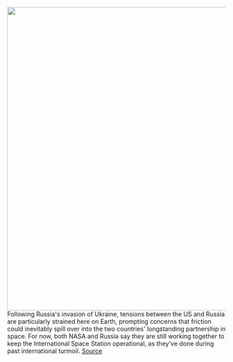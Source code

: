 <img src='https://cdn.vox-cdn.com/thumbor/hGSrCaFPFd-kyHzQKKZlnp6uJfg=/0x0:5150x3148/1200x800/filters:focal(2163x1162:2987x1986)/cdn.vox-cdn.com/uploads/chorus_image/image/70545182/51750549427_63b21c49b5_o.0.jpg' width='700px' /><br/>
Following Russia's invasion of Ukraine, tensions between the US and Russia are particularly strained here on Earth, prompting concerns that friction could inevitably spill over into the two countries' longstanding partnership in space. For now, both NASA and Russia say they are still working together to keep the International Space Station operational, as they've done during past international turmoil.
<a href='https://www.theverge.com/2022/2/24/22947884/nasa-russia-space-cooperation-international-space-station-invasion'> Source <a/>